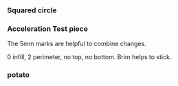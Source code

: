 ### Squared circle


### Acceleration Test piece

The 5mm marks are helpful to combine changes.

0 infill, 2 perimeter, no top, no bottom. Brim helps to stick.

### potato
